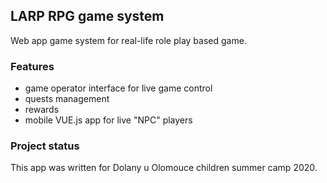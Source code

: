 ## LARP RPG game system

Web app game system for real-life role play based game.

### Features
- game operator interface for live game control
- quests management
- rewards
- mobile VUE.js app for live "NPC" players

### Project status
This app was written for Dolany u Olomouce children summer camp 2020.
